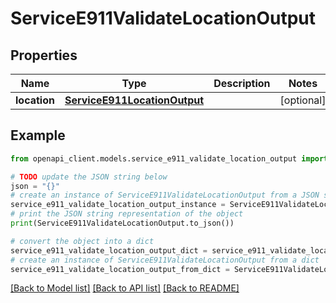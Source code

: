 # ServiceE911ValidateLocationOutput


## Properties

Name | Type | Description | Notes
------------ | ------------- | ------------- | -------------
**location** | [**ServiceE911LocationOutput**](ServiceE911LocationOutput.md) |  | [optional] 

## Example

```python
from openapi_client.models.service_e911_validate_location_output import ServiceE911ValidateLocationOutput

# TODO update the JSON string below
json = "{}"
# create an instance of ServiceE911ValidateLocationOutput from a JSON string
service_e911_validate_location_output_instance = ServiceE911ValidateLocationOutput.from_json(json)
# print the JSON string representation of the object
print(ServiceE911ValidateLocationOutput.to_json())

# convert the object into a dict
service_e911_validate_location_output_dict = service_e911_validate_location_output_instance.to_dict()
# create an instance of ServiceE911ValidateLocationOutput from a dict
service_e911_validate_location_output_from_dict = ServiceE911ValidateLocationOutput.from_dict(service_e911_validate_location_output_dict)
```
[[Back to Model list]](../README.md#documentation-for-models) [[Back to API list]](../README.md#documentation-for-api-endpoints) [[Back to README]](../README.md)



